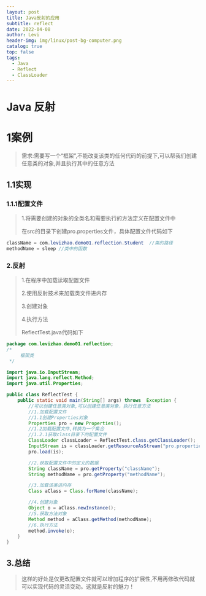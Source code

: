 ```yaml
---
layout: post
title: Java反射的应用
subtitle: reflect
date: 2022-04-08
author: Levi
header-img: img/linux/post-bg-computer.png
catalog: true
top: false
tags:
  - Java
  - Reflect
  - ClassLoader
---
```








# Java 反射

# 1案例

>
>
>需求:需要写一个“框架”,不能改变该类的任何代码的前提下,可以帮我们创建任意类的对象,并且执行其中的任意方法
>
>

## 1.1实现

### 1.1.1配置文件

> 1.将需要创建的对象的全类名和需要执行的方法定义在配置文件中
>
> 在src的目录下创建pro.properties文件，具体配置文件代码如下

```java
className = com.levizhao.demo01.reflection.Student  //类的路径
methodName = sleep //类中的函数
```

### 2.反射

> 1.在程序中加载读取配置文件
>
> 2.使用反射技术来加载类文件进内存
>
> 3.创建对象
>
> 4.执行方法
>
> ReflectTest.java代码如下

```java
package com.levizhao.demo01.reflection;
/*
     框架类
 */

import java.io.InputStream;
import java.lang.reflect.Method;
import java.util.Properties;

public class ReflectTest {
    public static void main(String[] args) throws  Exception {
        //可以创建任意类对象,可以创建任意类对象，执行任意方法
        //1.加载配置文件
        //1.1创建Properties对象
        Properties pro = new Properties();
        //1.2加载配置文件,转换为一个集合
        //1.2.1获取class目录下的配置文件
        ClassLoader classLoader = ReflectTest.class.getClassLoader();
        InputStream is = classLoader.getResourceAsStream("pro.properties");
        pro.load(is);

        //2.获取配置文件中的定义的数据
        String className = pro.getProperty("className");
        String methodName = pro.getProperty("methodName");

        //3.加载该类进内存
        Class aClass = Class.forName(className);

        //4.创建对象
        Object o = aClass.newInstance();
        //5.获取方法对象
        Method method = aClass.getMethod(methodName);
        //6.执行方法
        method.invoke(o);
    }
}

```

## 3.总结

>
>
>这样的好处是仅更改配置文件就可以增加程序的扩展性,不用再修改代码就可以实现代码的灵活变动。这就是反射的魅力！